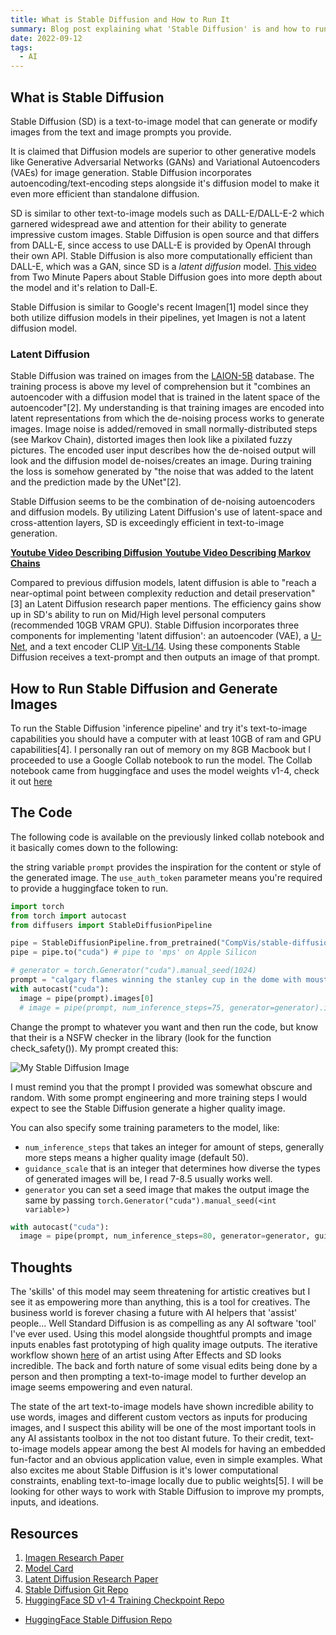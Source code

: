 ```yaml
---
title: What is Stable Diffusion and How to Run It
summary: Blog post explaining what 'Stable Diffusion' is and how to run it. The post also describes some other text-to-image AI models.
date: 2022-09-12
tags:
  - AI
---
```


## What is Stable Diffusion

Stable Diffusion (SD) is a text-to-image model that can generate or modify images from the text and image prompts you provide.

It is claimed that Diffusion models are superior to other generative models like Generative Adversarial Networks (GANs) and Variational Autoencoders (VAEs) for image generation. Stable Diffusion incorporates autoencoding/text-encoding steps alongside it's diffusion model to make it even more efficient than standalone diffusion.

SD is similar to other text-to-image models such as DALL-E/DALL-E-2 which garnered widespread awe and attention for their ability to generate impressive custom images. Stable Diffusion is open source and that differs from DALL-E, since access to use DALL-E is provided by OpenAI through their own API. Stable Diffusion is also more computationally efficient than DALL-E, which was a GAN, since SD is a _latent diffusion_ model. [This video](https://youtu.be/nVhmFski3vg) from Two Minute Papers about Stable Diffusion goes into more depth about the model and it's relation to Dall-E.

Stable Diffusion is similar to Google's recent Imagen[1] model since they both utilize diffusion models in their pipelines, yet Imagen is not a latent diffusion model.

### Latent Diffusion

Stable Diffusion was trained on images from the [LAION-5B](https://laion.ai/blog/laion-5b/) database. The training process is above my level of comprehension but it "combines an autoencoder with a diffusion model that is trained in the latent space of the autoencoder"[2]. My understanding is that training images are encoded into latent representations from which the de-noising process works to generate images. Image noise is added/removed in small normally-distributed steps (see Markov Chain), distorted images then look like a pixilated fuzzy pictures. The encoded user input describes how the de-noised output will look and the diffusion model de-noises/creates an image. During training the loss is somehow generated by "the noise that was added to the latent and the prediction made by the UNet"[2].

Stable Diffusion seems to be the combination of de-noising autoencoders and diffusion models. By utilizing Latent Diffusion's use of latent-space and cross-attention layers, SD is exceedingly efficient in text-to-image generation.

[**Youtube Video Describing Diffusion** ](https://www.youtube.com/watch?v=fbLgFrlTnGU&t=425s&ab_channel=AriSeff)
[**Youtube Video Describing Markov Chains**](https://www.youtube.com/watch?v=i3AkTO9HLXo&ab_channel=NormalizedNerd)

Compared to previous diffusion models, latent diffusion is able to "reach a near-optimal point between complexity reduction and detail preservation"[3] an Latent Diffusion research paper mentions. The efficiency gains show up in SD's ability to run on Mid/High level personal computers (recommended 10GB VRAM GPU). Stable Diffusion incorporates three components for implementing 'latent diffusion': an autoencoder (VAE), a [U-Net](https://arxiv.org/abs/1505.04597), and a text encoder CLIP [Vit-L/14](https://arxiv.org/abs/2103.00020). Using these components Stable Diffusion receives a text-prompt and then outputs an image of that prompt.

## How to Run Stable Diffusion and Generate Images

To run the Stable Diffusion 'inference pipeline' and try it's text-to-image capabilities you should have a computer with at least 10GB of ram and GPU capabilities[4]. I personally ran out of memory on my 8GB Macbook but I proceeded to use a Google Collab notebook to run the model. The Collab notebook came from huggingface and uses the model weights v1-4, check it out [here](https://colab.research.google.com/github/huggingface/notebooks/blob/main/diffusers/stable_diffusion.ipynb)

## The Code

The following code is available on the previously linked collab notebook and it basically comes down to the following:

the string variable `prompt` provides the inspiration for the content or style of the generated image. The `use_auth_token` parameter means you're required to provide a huggingface token to run.

```python
import torch
from torch import autocast
from diffusers import StableDiffusionPipeline

pipe = StableDiffusionPipeline.from_pretrained("CompVis/stable-diffusion-v1-4", revision="fp16", torch_dtype=torch.float16, use_auth_token=True)
pipe = pipe.to("cuda") # pipe to 'mps' on Apple Silicon

# generator = torch.Generator("cuda").manual_seed(1024)
prompt = "calgary flames winning the stanley cup in the dome with moustaches all around"
with autocast("cuda"):
  image = pipe(prompt).images[0]
  # image = pipe(prompt, num_inference_steps=75, generator=generator).images[0]
```

Change the prompt to whatever you want and then run the code, but know that their is a NSFW checker in the library (look for the function check_safety()). My prompt created this:

![My Stable Diffusion Image](/static/images/AI-Flames-Jersey.png)

I must remind you that the prompt I provided was somewhat obscure and random. With some prompt engineering and more training steps I would expect to see the Stable Diffusion generate a higher quality image.

You can also specify some training parameters to the model, like:

- `num_inference_steps` that takes an integer for amount of steps, generally more steps means a higher quality image (default 50).
- `guidance_scale` that is an integer that determines how diverse the types of generated images will be, I read 7-8.5 usually works well.
- `generator` you can set a seed image that makes the output image the same by passing `torch.Generator("cuda").manual_seed(<int variable>)`

```python
with autocast("cuda"):
  image = pipe(prompt, num_inference_steps=80, generator=generator, guidance_scale=7).images[0]
```

## Thoughts

The 'skills' of this model may seem threatening for artistic creatives but I see it as empowering more than anything, this is a tool for creatives. The business world is forever chasing a future with AI helpers that 'assist' people... Well Standard Diffusion is as compelling as any AI software 'tool' I've ever used. Using this model alongside thoughtful prompts and image inputs enables fast prototyping of high quality image outputs. The iterative workflow shown [here](https://www.reddit.com/r/StableDiffusion/comments/xcjj7u/sd_img2img_after_effects_i_generated_2_images_and/) of an artist using After Effects and SD looks incredible. The back and forth nature of some visual edits being done by a person and then prompting a text-to-image model to further develop an image seems empowering and even natural.

The state of the art text-to-image models have shown incredible ability to use words, images and different custom vectors as inputs for producing images, and I suspect this ability will be one of the most important tools in any AI assistants toolbox in the not too distant future. To their credit, text-to-image models appear among the best AI models for having an embedded fun-factor and an obvious application value, even in simple examples. What also excites me about Stable Diffusion is it's lower computational constraints, enabling text-to-image locally due to public weights[5]. I will be looking for other ways to work with Stable Diffusion to improve my prompts, inputs, and ideations.

## Resources

1. [Imagen Research Paper](https://arxiv.org/abs/2205.11487)
2. [Model Card](https://github.com/CompVis/stable-diffusion/blob/main/Stable_Diffusion_v1_Model_Card.md)
3. [Latent Diffusion Research Paper](https://arxiv.org/abs/2112.10752)
4. [Stable Diffusion Git Repo](https://github.com/CompVis/stable-diffusion)
5. [HuggingFace SD v1-4 Training Checkpoint Repo](https://huggingface.co/CompVis/stable-diffusion-v1-4)

- [HuggingFace Stable Diffusion Repo](https://huggingface.co/CompVis/stable-diffusion)
